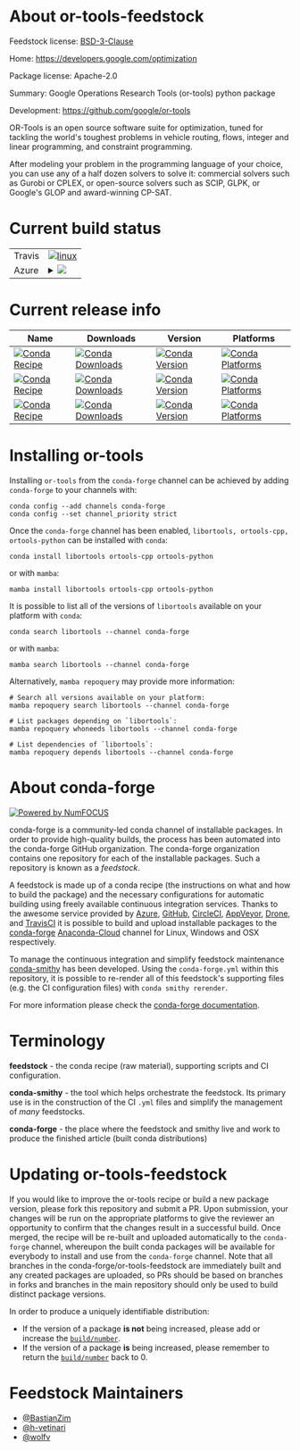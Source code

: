About or-tools-feedstock
========================

Feedstock license: [BSD-3-Clause](https://github.com/conda-forge/or-tools-feedstock/blob/main/LICENSE.txt)

Home: https://developers.google.com/optimization

Package license: Apache-2.0

Summary: Google Operations Research Tools (or-tools) python package

Development: https://github.com/google/or-tools

OR-Tools is an open source software suite for optimization, tuned for tackling
the world's toughest problems in vehicle routing, flows, integer and linear
programming, and constraint programming.

After modeling your problem in the programming language of your choice, you
can use any of a half dozen solvers to solve it: commercial solvers such as
Gurobi or CPLEX, or open-source solvers such as SCIP, GLPK, or Google's GLOP
and award-winning CP-SAT.


Current build status
====================


<table><tr>
    <td>Travis</td>
    <td>
      <a href="https://app.travis-ci.com/conda-forge/or-tools-feedstock">
        <img alt="linux" src="https://img.shields.io/travis/com/conda-forge/or-tools-feedstock/main.svg?label=Linux">
      </a>
    </td>
  </tr>
    
  <tr>
    <td>Azure</td>
    <td>
      <details>
        <summary>
          <a href="https://dev.azure.com/conda-forge/feedstock-builds/_build/latest?definitionId=14287&branchName=main">
            <img src="https://dev.azure.com/conda-forge/feedstock-builds/_apis/build/status/or-tools-feedstock?branchName=main">
          </a>
        </summary>
        <table>
          <thead><tr><th>Variant</th><th>Status</th></tr></thead>
          <tbody><tr>
              <td>linux_64_libprotobuf3.21python3.10.____cpython</td>
              <td>
                <a href="https://dev.azure.com/conda-forge/feedstock-builds/_build/latest?definitionId=14287&branchName=main">
                  <img src="https://dev.azure.com/conda-forge/feedstock-builds/_apis/build/status/or-tools-feedstock?branchName=main&jobName=linux&configuration=linux%20linux_64_libprotobuf3.21python3.10.____cpython" alt="variant">
                </a>
              </td>
            </tr><tr>
              <td>linux_64_libprotobuf3.21python3.11.____cpython</td>
              <td>
                <a href="https://dev.azure.com/conda-forge/feedstock-builds/_build/latest?definitionId=14287&branchName=main">
                  <img src="https://dev.azure.com/conda-forge/feedstock-builds/_apis/build/status/or-tools-feedstock?branchName=main&jobName=linux&configuration=linux%20linux_64_libprotobuf3.21python3.11.____cpython" alt="variant">
                </a>
              </td>
            </tr><tr>
              <td>linux_64_libprotobuf3.21python3.8.____73_pypy</td>
              <td>
                <a href="https://dev.azure.com/conda-forge/feedstock-builds/_build/latest?definitionId=14287&branchName=main">
                  <img src="https://dev.azure.com/conda-forge/feedstock-builds/_apis/build/status/or-tools-feedstock?branchName=main&jobName=linux&configuration=linux%20linux_64_libprotobuf3.21python3.8.____73_pypy" alt="variant">
                </a>
              </td>
            </tr><tr>
              <td>linux_64_libprotobuf3.21python3.8.____cpython</td>
              <td>
                <a href="https://dev.azure.com/conda-forge/feedstock-builds/_build/latest?definitionId=14287&branchName=main">
                  <img src="https://dev.azure.com/conda-forge/feedstock-builds/_apis/build/status/or-tools-feedstock?branchName=main&jobName=linux&configuration=linux%20linux_64_libprotobuf3.21python3.8.____cpython" alt="variant">
                </a>
              </td>
            </tr><tr>
              <td>linux_64_libprotobuf3.21python3.9.____73_pypy</td>
              <td>
                <a href="https://dev.azure.com/conda-forge/feedstock-builds/_build/latest?definitionId=14287&branchName=main">
                  <img src="https://dev.azure.com/conda-forge/feedstock-builds/_apis/build/status/or-tools-feedstock?branchName=main&jobName=linux&configuration=linux%20linux_64_libprotobuf3.21python3.9.____73_pypy" alt="variant">
                </a>
              </td>
            </tr><tr>
              <td>linux_64_libprotobuf3.21python3.9.____cpython</td>
              <td>
                <a href="https://dev.azure.com/conda-forge/feedstock-builds/_build/latest?definitionId=14287&branchName=main">
                  <img src="https://dev.azure.com/conda-forge/feedstock-builds/_apis/build/status/or-tools-feedstock?branchName=main&jobName=linux&configuration=linux%20linux_64_libprotobuf3.21python3.9.____cpython" alt="variant">
                </a>
              </td>
            </tr><tr>
              <td>linux_64_libprotobuf4.23.2python3.10.____cpython</td>
              <td>
                <a href="https://dev.azure.com/conda-forge/feedstock-builds/_build/latest?definitionId=14287&branchName=main">
                  <img src="https://dev.azure.com/conda-forge/feedstock-builds/_apis/build/status/or-tools-feedstock?branchName=main&jobName=linux&configuration=linux%20linux_64_libprotobuf4.23.2python3.10.____cpython" alt="variant">
                </a>
              </td>
            </tr><tr>
              <td>linux_64_libprotobuf4.23.2python3.11.____cpython</td>
              <td>
                <a href="https://dev.azure.com/conda-forge/feedstock-builds/_build/latest?definitionId=14287&branchName=main">
                  <img src="https://dev.azure.com/conda-forge/feedstock-builds/_apis/build/status/or-tools-feedstock?branchName=main&jobName=linux&configuration=linux%20linux_64_libprotobuf4.23.2python3.11.____cpython" alt="variant">
                </a>
              </td>
            </tr><tr>
              <td>linux_64_libprotobuf4.23.2python3.8.____73_pypy</td>
              <td>
                <a href="https://dev.azure.com/conda-forge/feedstock-builds/_build/latest?definitionId=14287&branchName=main">
                  <img src="https://dev.azure.com/conda-forge/feedstock-builds/_apis/build/status/or-tools-feedstock?branchName=main&jobName=linux&configuration=linux%20linux_64_libprotobuf4.23.2python3.8.____73_pypy" alt="variant">
                </a>
              </td>
            </tr><tr>
              <td>linux_64_libprotobuf4.23.2python3.8.____cpython</td>
              <td>
                <a href="https://dev.azure.com/conda-forge/feedstock-builds/_build/latest?definitionId=14287&branchName=main">
                  <img src="https://dev.azure.com/conda-forge/feedstock-builds/_apis/build/status/or-tools-feedstock?branchName=main&jobName=linux&configuration=linux%20linux_64_libprotobuf4.23.2python3.8.____cpython" alt="variant">
                </a>
              </td>
            </tr><tr>
              <td>linux_64_libprotobuf4.23.2python3.9.____73_pypy</td>
              <td>
                <a href="https://dev.azure.com/conda-forge/feedstock-builds/_build/latest?definitionId=14287&branchName=main">
                  <img src="https://dev.azure.com/conda-forge/feedstock-builds/_apis/build/status/or-tools-feedstock?branchName=main&jobName=linux&configuration=linux%20linux_64_libprotobuf4.23.2python3.9.____73_pypy" alt="variant">
                </a>
              </td>
            </tr><tr>
              <td>linux_64_libprotobuf4.23.2python3.9.____cpython</td>
              <td>
                <a href="https://dev.azure.com/conda-forge/feedstock-builds/_build/latest?definitionId=14287&branchName=main">
                  <img src="https://dev.azure.com/conda-forge/feedstock-builds/_apis/build/status/or-tools-feedstock?branchName=main&jobName=linux&configuration=linux%20linux_64_libprotobuf4.23.2python3.9.____cpython" alt="variant">
                </a>
              </td>
            </tr><tr>
              <td>linux_aarch64_libprotobuf3.21python3.10.____cpython</td>
              <td>
                <a href="https://dev.azure.com/conda-forge/feedstock-builds/_build/latest?definitionId=14287&branchName=main">
                  <img src="https://dev.azure.com/conda-forge/feedstock-builds/_apis/build/status/or-tools-feedstock?branchName=main&jobName=linux&configuration=linux%20linux_aarch64_libprotobuf3.21python3.10.____cpython" alt="variant">
                </a>
              </td>
            </tr><tr>
              <td>linux_aarch64_libprotobuf3.21python3.11.____cpython</td>
              <td>
                <a href="https://dev.azure.com/conda-forge/feedstock-builds/_build/latest?definitionId=14287&branchName=main">
                  <img src="https://dev.azure.com/conda-forge/feedstock-builds/_apis/build/status/or-tools-feedstock?branchName=main&jobName=linux&configuration=linux%20linux_aarch64_libprotobuf3.21python3.11.____cpython" alt="variant">
                </a>
              </td>
            </tr><tr>
              <td>linux_aarch64_libprotobuf3.21python3.8.____73_pypy</td>
              <td>
                <a href="https://dev.azure.com/conda-forge/feedstock-builds/_build/latest?definitionId=14287&branchName=main">
                  <img src="https://dev.azure.com/conda-forge/feedstock-builds/_apis/build/status/or-tools-feedstock?branchName=main&jobName=linux&configuration=linux%20linux_aarch64_libprotobuf3.21python3.8.____73_pypy" alt="variant">
                </a>
              </td>
            </tr><tr>
              <td>linux_aarch64_libprotobuf3.21python3.8.____cpython</td>
              <td>
                <a href="https://dev.azure.com/conda-forge/feedstock-builds/_build/latest?definitionId=14287&branchName=main">
                  <img src="https://dev.azure.com/conda-forge/feedstock-builds/_apis/build/status/or-tools-feedstock?branchName=main&jobName=linux&configuration=linux%20linux_aarch64_libprotobuf3.21python3.8.____cpython" alt="variant">
                </a>
              </td>
            </tr><tr>
              <td>linux_aarch64_libprotobuf3.21python3.9.____73_pypy</td>
              <td>
                <a href="https://dev.azure.com/conda-forge/feedstock-builds/_build/latest?definitionId=14287&branchName=main">
                  <img src="https://dev.azure.com/conda-forge/feedstock-builds/_apis/build/status/or-tools-feedstock?branchName=main&jobName=linux&configuration=linux%20linux_aarch64_libprotobuf3.21python3.9.____73_pypy" alt="variant">
                </a>
              </td>
            </tr><tr>
              <td>linux_aarch64_libprotobuf3.21python3.9.____cpython</td>
              <td>
                <a href="https://dev.azure.com/conda-forge/feedstock-builds/_build/latest?definitionId=14287&branchName=main">
                  <img src="https://dev.azure.com/conda-forge/feedstock-builds/_apis/build/status/or-tools-feedstock?branchName=main&jobName=linux&configuration=linux%20linux_aarch64_libprotobuf3.21python3.9.____cpython" alt="variant">
                </a>
              </td>
            </tr><tr>
              <td>linux_aarch64_libprotobuf4.23.2python3.10.____cpython</td>
              <td>
                <a href="https://dev.azure.com/conda-forge/feedstock-builds/_build/latest?definitionId=14287&branchName=main">
                  <img src="https://dev.azure.com/conda-forge/feedstock-builds/_apis/build/status/or-tools-feedstock?branchName=main&jobName=linux&configuration=linux%20linux_aarch64_libprotobuf4.23.2python3.10.____cpython" alt="variant">
                </a>
              </td>
            </tr><tr>
              <td>linux_aarch64_libprotobuf4.23.2python3.11.____cpython</td>
              <td>
                <a href="https://dev.azure.com/conda-forge/feedstock-builds/_build/latest?definitionId=14287&branchName=main">
                  <img src="https://dev.azure.com/conda-forge/feedstock-builds/_apis/build/status/or-tools-feedstock?branchName=main&jobName=linux&configuration=linux%20linux_aarch64_libprotobuf4.23.2python3.11.____cpython" alt="variant">
                </a>
              </td>
            </tr><tr>
              <td>linux_aarch64_libprotobuf4.23.2python3.8.____73_pypy</td>
              <td>
                <a href="https://dev.azure.com/conda-forge/feedstock-builds/_build/latest?definitionId=14287&branchName=main">
                  <img src="https://dev.azure.com/conda-forge/feedstock-builds/_apis/build/status/or-tools-feedstock?branchName=main&jobName=linux&configuration=linux%20linux_aarch64_libprotobuf4.23.2python3.8.____73_pypy" alt="variant">
                </a>
              </td>
            </tr><tr>
              <td>linux_aarch64_libprotobuf4.23.2python3.8.____cpython</td>
              <td>
                <a href="https://dev.azure.com/conda-forge/feedstock-builds/_build/latest?definitionId=14287&branchName=main">
                  <img src="https://dev.azure.com/conda-forge/feedstock-builds/_apis/build/status/or-tools-feedstock?branchName=main&jobName=linux&configuration=linux%20linux_aarch64_libprotobuf4.23.2python3.8.____cpython" alt="variant">
                </a>
              </td>
            </tr><tr>
              <td>linux_aarch64_libprotobuf4.23.2python3.9.____73_pypy</td>
              <td>
                <a href="https://dev.azure.com/conda-forge/feedstock-builds/_build/latest?definitionId=14287&branchName=main">
                  <img src="https://dev.azure.com/conda-forge/feedstock-builds/_apis/build/status/or-tools-feedstock?branchName=main&jobName=linux&configuration=linux%20linux_aarch64_libprotobuf4.23.2python3.9.____73_pypy" alt="variant">
                </a>
              </td>
            </tr><tr>
              <td>linux_aarch64_libprotobuf4.23.2python3.9.____cpython</td>
              <td>
                <a href="https://dev.azure.com/conda-forge/feedstock-builds/_build/latest?definitionId=14287&branchName=main">
                  <img src="https://dev.azure.com/conda-forge/feedstock-builds/_apis/build/status/or-tools-feedstock?branchName=main&jobName=linux&configuration=linux%20linux_aarch64_libprotobuf4.23.2python3.9.____cpython" alt="variant">
                </a>
              </td>
            </tr><tr>
              <td>linux_ppc64le_libprotobuf3.21python3.10.____cpython</td>
              <td>
                <a href="https://dev.azure.com/conda-forge/feedstock-builds/_build/latest?definitionId=14287&branchName=main">
                  <img src="https://dev.azure.com/conda-forge/feedstock-builds/_apis/build/status/or-tools-feedstock?branchName=main&jobName=linux&configuration=linux%20linux_ppc64le_libprotobuf3.21python3.10.____cpython" alt="variant">
                </a>
              </td>
            </tr><tr>
              <td>linux_ppc64le_libprotobuf3.21python3.11.____cpython</td>
              <td>
                <a href="https://dev.azure.com/conda-forge/feedstock-builds/_build/latest?definitionId=14287&branchName=main">
                  <img src="https://dev.azure.com/conda-forge/feedstock-builds/_apis/build/status/or-tools-feedstock?branchName=main&jobName=linux&configuration=linux%20linux_ppc64le_libprotobuf3.21python3.11.____cpython" alt="variant">
                </a>
              </td>
            </tr><tr>
              <td>linux_ppc64le_libprotobuf3.21python3.8.____73_pypy</td>
              <td>
                <a href="https://dev.azure.com/conda-forge/feedstock-builds/_build/latest?definitionId=14287&branchName=main">
                  <img src="https://dev.azure.com/conda-forge/feedstock-builds/_apis/build/status/or-tools-feedstock?branchName=main&jobName=linux&configuration=linux%20linux_ppc64le_libprotobuf3.21python3.8.____73_pypy" alt="variant">
                </a>
              </td>
            </tr><tr>
              <td>linux_ppc64le_libprotobuf3.21python3.8.____cpython</td>
              <td>
                <a href="https://dev.azure.com/conda-forge/feedstock-builds/_build/latest?definitionId=14287&branchName=main">
                  <img src="https://dev.azure.com/conda-forge/feedstock-builds/_apis/build/status/or-tools-feedstock?branchName=main&jobName=linux&configuration=linux%20linux_ppc64le_libprotobuf3.21python3.8.____cpython" alt="variant">
                </a>
              </td>
            </tr><tr>
              <td>linux_ppc64le_libprotobuf3.21python3.9.____73_pypy</td>
              <td>
                <a href="https://dev.azure.com/conda-forge/feedstock-builds/_build/latest?definitionId=14287&branchName=main">
                  <img src="https://dev.azure.com/conda-forge/feedstock-builds/_apis/build/status/or-tools-feedstock?branchName=main&jobName=linux&configuration=linux%20linux_ppc64le_libprotobuf3.21python3.9.____73_pypy" alt="variant">
                </a>
              </td>
            </tr><tr>
              <td>linux_ppc64le_libprotobuf3.21python3.9.____cpython</td>
              <td>
                <a href="https://dev.azure.com/conda-forge/feedstock-builds/_build/latest?definitionId=14287&branchName=main">
                  <img src="https://dev.azure.com/conda-forge/feedstock-builds/_apis/build/status/or-tools-feedstock?branchName=main&jobName=linux&configuration=linux%20linux_ppc64le_libprotobuf3.21python3.9.____cpython" alt="variant">
                </a>
              </td>
            </tr><tr>
              <td>linux_ppc64le_libprotobuf4.23.2python3.10.____cpython</td>
              <td>
                <a href="https://dev.azure.com/conda-forge/feedstock-builds/_build/latest?definitionId=14287&branchName=main">
                  <img src="https://dev.azure.com/conda-forge/feedstock-builds/_apis/build/status/or-tools-feedstock?branchName=main&jobName=linux&configuration=linux%20linux_ppc64le_libprotobuf4.23.2python3.10.____cpython" alt="variant">
                </a>
              </td>
            </tr><tr>
              <td>linux_ppc64le_libprotobuf4.23.2python3.11.____cpython</td>
              <td>
                <a href="https://dev.azure.com/conda-forge/feedstock-builds/_build/latest?definitionId=14287&branchName=main">
                  <img src="https://dev.azure.com/conda-forge/feedstock-builds/_apis/build/status/or-tools-feedstock?branchName=main&jobName=linux&configuration=linux%20linux_ppc64le_libprotobuf4.23.2python3.11.____cpython" alt="variant">
                </a>
              </td>
            </tr><tr>
              <td>linux_ppc64le_libprotobuf4.23.2python3.8.____73_pypy</td>
              <td>
                <a href="https://dev.azure.com/conda-forge/feedstock-builds/_build/latest?definitionId=14287&branchName=main">
                  <img src="https://dev.azure.com/conda-forge/feedstock-builds/_apis/build/status/or-tools-feedstock?branchName=main&jobName=linux&configuration=linux%20linux_ppc64le_libprotobuf4.23.2python3.8.____73_pypy" alt="variant">
                </a>
              </td>
            </tr><tr>
              <td>linux_ppc64le_libprotobuf4.23.2python3.8.____cpython</td>
              <td>
                <a href="https://dev.azure.com/conda-forge/feedstock-builds/_build/latest?definitionId=14287&branchName=main">
                  <img src="https://dev.azure.com/conda-forge/feedstock-builds/_apis/build/status/or-tools-feedstock?branchName=main&jobName=linux&configuration=linux%20linux_ppc64le_libprotobuf4.23.2python3.8.____cpython" alt="variant">
                </a>
              </td>
            </tr><tr>
              <td>linux_ppc64le_libprotobuf4.23.2python3.9.____73_pypy</td>
              <td>
                <a href="https://dev.azure.com/conda-forge/feedstock-builds/_build/latest?definitionId=14287&branchName=main">
                  <img src="https://dev.azure.com/conda-forge/feedstock-builds/_apis/build/status/or-tools-feedstock?branchName=main&jobName=linux&configuration=linux%20linux_ppc64le_libprotobuf4.23.2python3.9.____73_pypy" alt="variant">
                </a>
              </td>
            </tr><tr>
              <td>linux_ppc64le_libprotobuf4.23.2python3.9.____cpython</td>
              <td>
                <a href="https://dev.azure.com/conda-forge/feedstock-builds/_build/latest?definitionId=14287&branchName=main">
                  <img src="https://dev.azure.com/conda-forge/feedstock-builds/_apis/build/status/or-tools-feedstock?branchName=main&jobName=linux&configuration=linux%20linux_ppc64le_libprotobuf4.23.2python3.9.____cpython" alt="variant">
                </a>
              </td>
            </tr>
          </tbody>
        </table>
      </details>
    </td>
  </tr>
</table>

Current release info
====================

| Name | Downloads | Version | Platforms |
| --- | --- | --- | --- |
| [![Conda Recipe](https://img.shields.io/badge/recipe-libortools-green.svg)](https://anaconda.org/conda-forge/libortools) | [![Conda Downloads](https://img.shields.io/conda/dn/conda-forge/libortools.svg)](https://anaconda.org/conda-forge/libortools) | [![Conda Version](https://img.shields.io/conda/vn/conda-forge/libortools.svg)](https://anaconda.org/conda-forge/libortools) | [![Conda Platforms](https://img.shields.io/conda/pn/conda-forge/libortools.svg)](https://anaconda.org/conda-forge/libortools) |
| [![Conda Recipe](https://img.shields.io/badge/recipe-ortools--cpp-green.svg)](https://anaconda.org/conda-forge/ortools-cpp) | [![Conda Downloads](https://img.shields.io/conda/dn/conda-forge/ortools-cpp.svg)](https://anaconda.org/conda-forge/ortools-cpp) | [![Conda Version](https://img.shields.io/conda/vn/conda-forge/ortools-cpp.svg)](https://anaconda.org/conda-forge/ortools-cpp) | [![Conda Platforms](https://img.shields.io/conda/pn/conda-forge/ortools-cpp.svg)](https://anaconda.org/conda-forge/ortools-cpp) |
| [![Conda Recipe](https://img.shields.io/badge/recipe-ortools--python-green.svg)](https://anaconda.org/conda-forge/ortools-python) | [![Conda Downloads](https://img.shields.io/conda/dn/conda-forge/ortools-python.svg)](https://anaconda.org/conda-forge/ortools-python) | [![Conda Version](https://img.shields.io/conda/vn/conda-forge/ortools-python.svg)](https://anaconda.org/conda-forge/ortools-python) | [![Conda Platforms](https://img.shields.io/conda/pn/conda-forge/ortools-python.svg)](https://anaconda.org/conda-forge/ortools-python) |

Installing or-tools
===================

Installing `or-tools` from the `conda-forge` channel can be achieved by adding `conda-forge` to your channels with:

```
conda config --add channels conda-forge
conda config --set channel_priority strict
```

Once the `conda-forge` channel has been enabled, `libortools, ortools-cpp, ortools-python` can be installed with `conda`:

```
conda install libortools ortools-cpp ortools-python
```

or with `mamba`:

```
mamba install libortools ortools-cpp ortools-python
```

It is possible to list all of the versions of `libortools` available on your platform with `conda`:

```
conda search libortools --channel conda-forge
```

or with `mamba`:

```
mamba search libortools --channel conda-forge
```

Alternatively, `mamba repoquery` may provide more information:

```
# Search all versions available on your platform:
mamba repoquery search libortools --channel conda-forge

# List packages depending on `libortools`:
mamba repoquery whoneeds libortools --channel conda-forge

# List dependencies of `libortools`:
mamba repoquery depends libortools --channel conda-forge
```


About conda-forge
=================

[![Powered by
NumFOCUS](https://img.shields.io/badge/powered%20by-NumFOCUS-orange.svg?style=flat&colorA=E1523D&colorB=007D8A)](https://numfocus.org)

conda-forge is a community-led conda channel of installable packages.
In order to provide high-quality builds, the process has been automated into the
conda-forge GitHub organization. The conda-forge organization contains one repository
for each of the installable packages. Such a repository is known as a *feedstock*.

A feedstock is made up of a conda recipe (the instructions on what and how to build
the package) and the necessary configurations for automatic building using freely
available continuous integration services. Thanks to the awesome service provided by
[Azure](https://azure.microsoft.com/en-us/services/devops/), [GitHub](https://github.com/),
[CircleCI](https://circleci.com/), [AppVeyor](https://www.appveyor.com/),
[Drone](https://cloud.drone.io/welcome), and [TravisCI](https://travis-ci.com/)
it is possible to build and upload installable packages to the
[conda-forge](https://anaconda.org/conda-forge) [Anaconda-Cloud](https://anaconda.org/)
channel for Linux, Windows and OSX respectively.

To manage the continuous integration and simplify feedstock maintenance
[conda-smithy](https://github.com/conda-forge/conda-smithy) has been developed.
Using the ``conda-forge.yml`` within this repository, it is possible to re-render all of
this feedstock's supporting files (e.g. the CI configuration files) with ``conda smithy rerender``.

For more information please check the [conda-forge documentation](https://conda-forge.org/docs/).

Terminology
===========

**feedstock** - the conda recipe (raw material), supporting scripts and CI configuration.

**conda-smithy** - the tool which helps orchestrate the feedstock.
                   Its primary use is in the construction of the CI ``.yml`` files
                   and simplify the management of *many* feedstocks.

**conda-forge** - the place where the feedstock and smithy live and work to
                  produce the finished article (built conda distributions)


Updating or-tools-feedstock
===========================

If you would like to improve the or-tools recipe or build a new
package version, please fork this repository and submit a PR. Upon submission,
your changes will be run on the appropriate platforms to give the reviewer an
opportunity to confirm that the changes result in a successful build. Once
merged, the recipe will be re-built and uploaded automatically to the
`conda-forge` channel, whereupon the built conda packages will be available for
everybody to install and use from the `conda-forge` channel.
Note that all branches in the conda-forge/or-tools-feedstock are
immediately built and any created packages are uploaded, so PRs should be based
on branches in forks and branches in the main repository should only be used to
build distinct package versions.

In order to produce a uniquely identifiable distribution:
 * If the version of a package **is not** being increased, please add or increase
   the [``build/number``](https://docs.conda.io/projects/conda-build/en/latest/resources/define-metadata.html#build-number-and-string).
 * If the version of a package **is** being increased, please remember to return
   the [``build/number``](https://docs.conda.io/projects/conda-build/en/latest/resources/define-metadata.html#build-number-and-string)
   back to 0.

Feedstock Maintainers
=====================

* [@BastianZim](https://github.com/BastianZim/)
* [@h-vetinari](https://github.com/h-vetinari/)
* [@wolfv](https://github.com/wolfv/)

